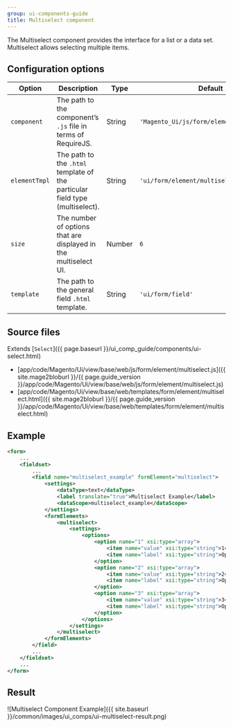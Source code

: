 ```yaml
---
group: ui-components-guide
title: Multiselect component
---
```


The Multiselect component provides the interface for a list or a data set. Multiselect allows selecting multiple items.

## Configuration options

| Option | Description | Type | Default |
| --- | --- | --- | --- |
| `component` | The path to the component’s `.js` file in terms of RequireJS. | String | `'Magento_Ui/js/form/element/multiselect'` |
| `elementTmpl` | The path to the <code>.html</code> template of the particular field type (multiselect). | String | `'ui/form/element/multiselect'` |
| `size` | The number of options that are displayed in the multiselect UI. | Number | `6` |
| `template` | The path to the general field `.html` template. | String | `'ui/form/field'` |

## Source files

Extends [`Select`]({{ page.baseurl }}/ui_comp_guide/components/ui-select.html)

-  [app/code/Magento/Ui/view/base/web/js/form/element/multiselect.js]({{ site.mage2bloburl }}/{{ page.guide_version }}/app/code/Magento/Ui/view/base/web/js/form/element/multiselect.js)
-  [app/code/Magento/Ui/view/base/web/templates/form/element/multiselect.html]({{ site.mage2bloburl }}/{{ page.guide_version }}/app/code/Magento/Ui/view/base/web/templates/form/element/multiselect.html)

## Example

```xml
<form>
    ...
    <fieldset>
        ...
        <field name="multiselect_example" formElement="multiselect">
            <settings>
                <dataType>text</dataType>
                <label translate="true">Multiselect Example</label>
                <dataScope>multiselect_example</dataScope>
            </settings>
            <formElements>
                <multiselect>
                    <settings>
                        <options>
                            <option name="1" xsi:type="array">
                                <item name="value" xsi:type="string">1</item>
                                <item name="label" xsi:type="string">Option #1</item>
                            </option>
                            <option name="2" xsi:type="array">
                                <item name="value" xsi:type="string">2</item>
                                <item name="label" xsi:type="string">Option #2</item>
                            </option>
                            <option name="3" xsi:type="array">
                                <item name="value" xsi:type="string">3</item>
                                <item name="label" xsi:type="string">Option #3</item>
                            </option>
                        </options>
                    </settings>
                </multiselect>
            </formElements>
        </field>
        ...
    </fieldset>
    ...
</form>
```

## Result

![Multiselect Component Example]({{ site.baseurl }}/common/images/ui_comps/ui-multiselect-result.png)
